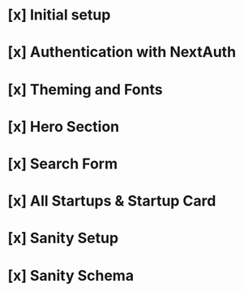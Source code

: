 # [x] Initial setup

# [x] Authentication with NextAuth

# [x] Theming and Fonts

# [x] Hero Section

# [x] Search Form

# [x] All Startups & Startup Card

# [x] Sanity Setup

# [x] Sanity Schema



